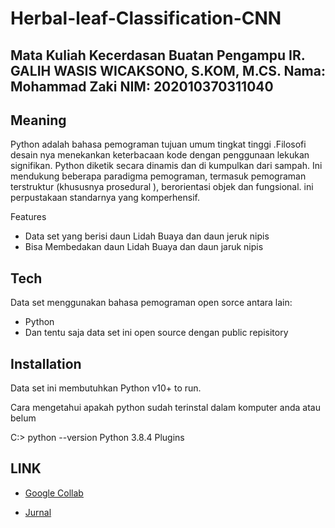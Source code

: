 # Herbal-leaf-Classification-CNN
Mata Kuliah Kecerdasan Buatan Pengampu IR. GALIH WASIS WICAKSONO, S.KOM, M.CS.
Nama: Mohammad Zaki NIM: 202010370311040
---


## Meaning
Python adalah bahasa pemograman tujuan umum tingkat tinggi .Filosofi desain nya menekankan keterbacaan kode dengan penggunaan lekukan signifikan. Python diketik secara dinamis dan di kumpulkan dari sampah. Ini mendukung beberapa paradigma pemograman, termasuk pemograman terstruktur (khususnya prosedural ), berorientasi objek dan fungsional. ini perpustakaan standarnya yang komperhensif.

Features
* Data set yang berisi daun Lidah Buaya dan daun jeruk nipis
* Bisa Membedakan daun Lidah Buaya dan daun jaruk nipis

## Tech
Data set menggunakan bahasa pemograman open sorce antara lain:
* Python
* Dan tentu saja data set ini open source dengan public repisitory

## Installation
Data set ini membutuhkan Python v10+ to run.

Cara mengetahui apakah python sudah terinstal dalam komputer anda atau belum

C:\> python --version
Python 3.8.4
Plugins

## LINK
* [Google Collab](https://colab.research.google.com/drive/14lPfKYwOaKypZ215-iwcRxFfF_0SAXtY?usp=sharing)

* [Jurnal]([https://drive.google.com/file/d/1R3ZaucB8P4nFTr7H4LohECfMN8_mSFQb/view?usp=share_link](https://drive.google.com/drive/folders/1BbckE0npVDZ8Fv1_tLejbm4snr5MgDK6?usp=sharing)https://drive.google.com/drive/folders/1BbckE0npVDZ8Fv1_tLejbm4snr5MgDK6?usp=sharing)
